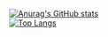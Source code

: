 [![Anurag's GitHub stats](https://github-readme-stats.vercel.app/api?username=guyyatsu&theme=synthwave)](https://github.com/anuraghazra/github-readme-stats)  
[![Top Langs](https://github-readme-stats.vercel.app/api/top-langs/?username=guyyatsu&theme=synthwave&hide=jupyter%20notebook,powershell,roff,nu,shell,javascript)](https://github.com/anuraghazra/github-readme-stats)
